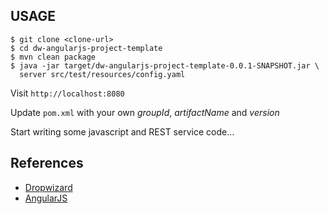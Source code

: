 ## USAGE

```
$ git clone <clone-url>
$ cd dw-angularjs-project-template
$ mvn clean package
$ java -jar target/dw-angularjs-project-template-0.0.1-SNAPSHOT.jar \
  server src/test/resources/config.yaml
```

Visit `http://localhost:8080`

Update `pom.xml` with your own _groupId_, _artifactName_ and _version_

Start writing some javascript and REST service code…

## References

* [Dropwizard](http://dropwizard.codahale.com/)
* [AngularJS](http://angularjs.org)
